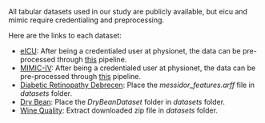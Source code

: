 All tabular datasets used in our study are publicly available, but eicu and mimic require credentialing and preprocessing. 

Here are the links to each dataset:

* [eICU](https://physionet.org/content/eicu-crd/2.0/): After being a credentialed user at physionet, the data can be pre-processed through [this](https://github.com/healthylaife/MIMIC-IV-Data-Pipeline) pipeline.
* [MIMIC-IV](https://physionet.org/content/mimiciv/2.2/): After being a credentialed user at physionet, the data can be pre-processed through [this](https://github.com/mostafaalishahi/eICU_Benchmark_updated) pipeline.
* [Diabetic Retinopathy Debrecen](https://archive.ics.uci.edu/dataset/329/diabetic+retinopathy+debrecen): Place the *messidor_features.arff* file in *datasets* folder.
* [Dry Bean](https://archive.ics.uci.edu/dataset/602/dry+bean+dataset): Place the *DryBeanDataset* folder in *datasets* folder.
* [Wine Quality](https://archive.ics.uci.edu/dataset/186/wine+quality): Extract downloaded zip file in *datasets* folder.
